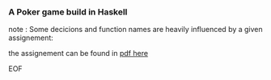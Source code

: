 ### A Poker game build in Haskell

note : Some decicions and function names are heavily influenced by a given assignement:


the assignement can be found in [pdf here]( https://github.com/stefanooldeman/Poker/blob/master/dev/Poker.pdf)


EOF
